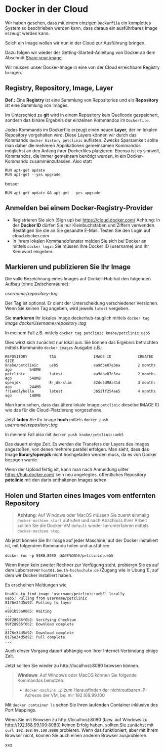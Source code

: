 # Docker in der Cloud

Wir haben gesehen, dass mit einem einzigen `Dockerfile` ein komplettes System so beschrieben werden kann, dass daraus ein ausführbares Image erzeugt werden kann.

Solch ein Image wollen wir nun in der Cloud zur Ausführung bringen.

Dazu folgen wir wieder der Getting-Started-Anleitung von Docker ab dem Abschnitt [Share your image](https://docs.docker.com/get-started/part2/#share-your-image).

Wir müssen unser Docker-Image in eine von der Cloud erreichbare Registry bringen.

## Registry, Repository, Image, Layer

**Def.:** Eine **Registry** ist eine Sammlung von Repositories und ein **Repository** ist eine Sammlung von Images. 

Im Unterschied zu **git** wird in einem Repository kein Quellcode gespeichert, sondern das binäre Ergebnis der einzelnen Kommandos im `Dockerfile`.  

Jedes Kommando im Dockerfile erzeugt einen neuen **Layer**, der im lokalen Repository vorgehalten wird. Diese Layers können wir durch das Kommando `docker history petclinic` auflisten. Zwecks Sparsamkeit sollte man daher die mehreren Applikationen gemeinsamen Kommandos möglichst an den Anfang ihrer Dockerfiles platzieren. Ebenso ist es sinnvoll, Kommandos, die immer gemeinsam benötigt werden, in ein Docker-Kommando zusammenzufassen. Also statt

```
RUN apt-get update
RUN apt-get --yes upgrade
```

besser 

`RUN apt-get update && apt-get --yes upgrade`

## Anmelden bei einem Docker-Registry-Provider

* Registrieren Sie sich (Sign up) bei https://cloud.docker.com/
  Achtung: In der **Docker ID** dürfen Sie nur Kleinbuchstaben und Ziffern verwenden.
  Bestätigen Sie die an Sie gesandte E-Mail.
  Testen Sie den Login auf cloud.docker.com
* In Ihrem lokalen Kommandofenster melden Sie sich bei Docker an mittels
  `docker login`
  Sie müssen Ihre Docker ID (username) und Ihr Kennwort eingeben.

## Markieren und publizieren Sie Ihr Image

Die volle Bezeichnung eines Images auf Docker-Hub hat den folgenden Aufbau (ohne Zwischenräume): 

*username*`/`*repository*`:`*tag*

Der **Tag** ist optional. Er dient der Unterscheidung verschiedener Versionen. Wenn Sie keinen Tag angeben, wird jeweils `latest` vergeben.

Sie **markieren** Ihr lokales Image dockerhub-tauglich mittels 
`docker tag ` *image dockerUsername*`/`*repository*`:`*tag*

In meinem Fall z.B. mittels
`docker tag petclinic knabe/petclinic:ueb5`

Dies wirkt sich zunächst nur lokal aus. Sie können das Ergebnis betrachten mittels Kommando
`docker images`
Ausgabe z.B.:

```
REPOSITORY          TAG                 IMAGE ID            CREATED             SIZE
knabe/petclinic     ueb5                ea9dbe87e3ea        2 months ago        548MB
petclinic           latest              ea9dbe87e3ea        2 months ago        548MB
openjdk             8-jdk-slim          52de5d98a41d        3 months ago        244MB
friendlyhello       latest              3b52ff254ee5        4 months ago        148MB
```

Man kann sehen, dass das ältere lokale Image `petclinic` dieselbe IMAGE ID wie das für die Cloud-Platzierung vorgesehene.

Jetzt **laden** Sie Ihr Image **hoch** mittels `docker push` *username*`/`*repository*`:`*tag*

In meinem Fall also mit
`docker push knabe/petclinic:ueb5`

Das dauert einige Zeit. Es werden die Transfers der Layers des Images angestoßen, von denen mehrere parallel erfolgen. Man sieht, dass das Image **library/openjdk** nicht hochgeladen werden muss, da es von Docker bezogen wurde.

Wenn der Upload fertig ist, kann man nach Anmeldung unter https://hub.docker.com/ sein neu angelegtes, öffentliches Repository **petclinic** mit den darin enthaltenen Images sehen.

## Holen und Starten eines Images vom entfernten Repository

> **Achtung**: Auf Windows oder MacOS müssen Sie zuerst einmalig `docker-machine start` aufrufen und nach Abschluss Ihrer Arbeit sollten Sie die Docker-VM `default` wieder herunterfahren mittels `docker-machine stop`.

Ab jetzt können Sie Ihr Image auf jeder Maschine, auf der Docker installiert ist, mit folgendem Kommando holen und ausführen:

`docker run -p 8080:8080 ` *username*`/petclinic:ueb5`

Wenn Ihnen kein zweiter Rechner zur Verfügung steht, probieren Sie es auf dem Laborserver `host01.beuth-hochschule.de` (Zugang wie in Übung 1), auf dem wir Docker installiert haben.

Es erscheinen Meldungen wie

```
Unable to find image 'username/petclinic:ueb5' locally
ueb5: Pulling from username/petclinic
8176e34d5d92: Pulling fs layer
...
e991b55a8065: Waiting
...
99f28966f0b2: Verifying Checksum
99f28966f0b2: Download complete
...
8176e34d5d92: Download complete
8176e34d5d92: Pull complete
...
```

Auch dieser Vorgang dauert abhängig von Ihrer Internet-Verbindung einige Zeit.

Jetzt sollten Sie wieder zu http://localhost:8080 browsen können.

> **Windows**: Auf Windows oder MacOS können Sie folgende Kommandos benutzen:
>
> * `docker-machine ip` zum Herausfinden der nichtroutbaren IP-Adresse der VM, bei mir 192.168.99.100

Mit `docker container ls` sehen Sie Ihren laufenden Container inklusive des Port Mappings.

Wenn Sie mit Browsen zu http://localhost:8080 (bzw. auf Windows zu http://192.168.99.100:8080) keinen Erfolg haben, sollten Sie zunächst mit ` curl 192.168.99.100:8080` probieren. Wenn das funktioniert, aber mit Ihrem Browser nicht, können Sie auch einen anderen Browser ausprobieren.

xxx

